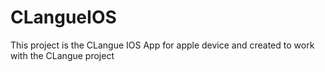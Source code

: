 CLangueIOS
==========

This project is the CLangue IOS App for apple device and created to work with the CLangue project
